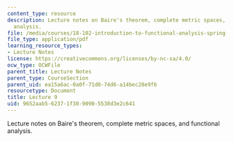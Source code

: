 ```yaml
---
content_type: resource
description: Lecture notes on Baire's theorem, complete metric spaces, and functional
  analysis.
file: /media/courses/18-102-introduction-to-functional-analysis-spring-2009/9652aab562371f3090905538d3e2c641_MIT18_102s09_lec09.pdf
file_type: application/pdf
learning_resource_types:
- Lecture Notes
license: https://creativecommons.org/licenses/by-nc-sa/4.0/
ocw_type: OCWFile
parent_title: Lecture Notes
parent_type: CourseSection
parent_uid: ea15a6ac-0a0f-71d0-74d6-a14bec28e9f6
resourcetype: Document
title: Lecture 9
uid: 9652aab5-6237-1f30-9090-5538d3e2c641
---
```

Lecture notes on Baire's theorem, complete metric spaces, and functional analysis.